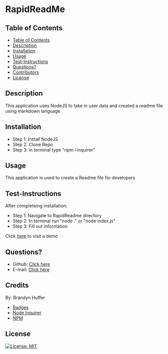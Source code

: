 # RapidReadMe
    
## Table of Contents

  - [Table of Contents](#table-of-contents)
  - [Description](#description)
  - [Installation](#installation)
  - [Usage](#usage)
  - [Test-Instructions](#test-instructions)
  - [Questions?](#questions)
  - [Contributors](#contributors)
  - [License](#license)

## Description 

This application uses NodeJS to take in user data and created a readme file using markdown language

## Installation

- Step 1: Install NodeJS
- Step 2: Clone Repo
- Step 3: in terminal type "npm i inquirer"

    
## Usage

This application is used to create a Readme file for developers 
    
## Test-Instructions

After completeing installation:

- Step 1: Navigate to RapidReadme directory
- Step 2: In terminal run "node ." or "node index.js"
- Step 3: Fill out information

Click [here](https://drive.google.com/file/d/1c4xiDX200W9og4IQb5VubF_zGkAxZCj4/view) to visit a demo

    
## Questions?

- Github: [Click here](https://github.com/brandynh)
- E-mail: [Click here](hufferbrandyn@gmail.com) 
    
## Credits

By: Brandyn Huffer 

* [Badges](https://gist.github.com/artem-solovev/e1602722f84835f35daef4dfb3df5500)
* [Node Inquirer](https://www.educative.io/edpresso/how-to-use-the-inquirer-node-package)
* [NPM](https://www.npmjs.com/package/inquirer)
    
## License

[![License: MIT](https://img.shields.io/badge/License-MIT-yellow.svg)](https://opensource.org/licenses/MIT)
